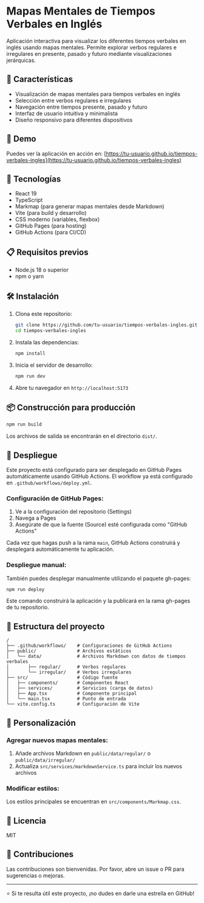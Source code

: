 # Mapas Mentales de Tiempos Verbales en Inglés

Aplicación interactiva para visualizar los diferentes tiempos verbales en inglés usando mapas mentales. Permite explorar verbos regulares e irregulares en presente, pasado y futuro mediante visualizaciones jerárquicas.

<!-- Cuando tengas una captura de pantalla, descomentar esta línea y agregar la imagen a la raíz del proyecto:
![Captura de pantalla](screenshot.png)
-->

## 🌟 Características

- Visualización de mapas mentales para tiempos verbales en inglés
- Selección entre verbos regulares e irregulares
- Navegación entre tiempos presente, pasado y futuro
- Interfaz de usuario intuitiva y minimalista
- Diseño responsivo para diferentes dispositivos

## 🚀 Demo

Puedes ver la aplicación en acción en: [https://tu-usuario.github.io/tiempos-verbales-ingles](https://tu-usuario.github.io/tiempos-verbales-ingles)

## 🔧 Tecnologías

- React 19
- TypeScript
- Markmap (para generar mapas mentales desde Markdown)
- Vite (para build y desarrollo)
- CSS moderno (variables, flexbox)
- GitHub Pages (para hosting)
- GitHub Actions (para CI/CD)

## 📋 Requisitos previos

- Node.js 18 o superior
- npm o yarn

## 🛠️ Instalación

1. Clona este repositorio:
   ```bash
   git clone https://github.com/tu-usuario/tiempos-verbales-ingles.git
   cd tiempos-verbales-ingles
   ```

2. Instala las dependencias:
   ```bash
   npm install
   ```

3. Inicia el servidor de desarrollo:
   ```bash
   npm run dev
   ```

4. Abre tu navegador en `http://localhost:5173`

## 📦 Construcción para producción

```bash
npm run build
```

Los archivos de salida se encontrarán en el directorio `dist/`.

## 🚢 Despliegue

Este proyecto está configurado para ser desplegado en GitHub Pages automáticamente usando GitHub Actions. El workflow ya está configurado en `.github/workflows/deploy.yml`.

### Configuración de GitHub Pages:

1. Ve a la configuración del repositorio (Settings)
2. Navega a Pages
3. Asegúrate de que la fuente (Source) esté configurada como "GitHub Actions"

Cada vez que hagas push a la rama `main`, GitHub Actions construirá y desplegará automáticamente tu aplicación.

### Despliegue manual:

También puedes desplegar manualmente utilizando el paquete gh-pages:

```bash
npm run deploy
```

Este comando construirá la aplicación y la publicará en la rama gh-pages de tu repositorio.

## 📁 Estructura del proyecto

```
/
├── .github/workflows/    # Configuraciones de GitHub Actions
├── public/               # Archivos estáticos
│   └── data/             # Archivos Markdown con datos de tiempos verbales
│       ├── regular/      # Verbos regulares
│       └── irregular/    # Verbos irregulares
├── src/                  # Código fuente
│   ├── components/       # Componentes React
│   ├── services/         # Servicios (carga de datos)
│   ├── App.tsx           # Componente principal
│   └── main.tsx          # Punto de entrada
└── vite.config.ts        # Configuración de Vite
```

## 🧩 Personalización

### Agregar nuevos mapas mentales:

1. Añade archivos Markdown en `public/data/regular/` o `public/data/irregular/`
2. Actualiza `src/services/markdownService.ts` para incluir los nuevos archivos

### Modificar estilos:

Los estilos principales se encuentran en `src/components/Markmap.css`.

## 📄 Licencia

MIT

## 👥 Contribuciones

Las contribuciones son bienvenidas. Por favor, abre un issue o PR para sugerencias o mejoras.

---

⭐ Si te resulta útil este proyecto, ¡no dudes en darle una estrella en GitHub!
